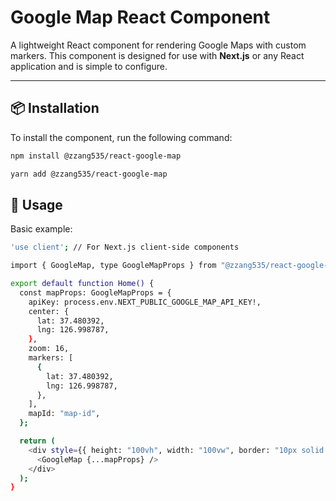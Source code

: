 # Google Map React Component

A lightweight React component for rendering Google Maps with custom markers. This component is designed for use with **Next.js** or any React application and is simple to configure.

---

## 📦 Installation

To install the component, run the following command:

```bash
npm install @zzang535/react-google-map
```

```bash
yarn add @zzang535/react-google-map
```

## 🚀 Usage

Basic example:

```bash
'use client'; // For Next.js client-side components

import { GoogleMap, type GoogleMapProps } from "@zzang535/react-google-map";

export default function Home() {
  const mapProps: GoogleMapProps = {
    apiKey: process.env.NEXT_PUBLIC_GOOGLE_MAP_API_KEY!,
    center: {
      lat: 37.480392,
      lng: 126.998787,
    },
    zoom: 16,
    markers: [
      {
        lat: 37.480392,
        lng: 126.998787,
      },
    ],
    mapId: "map-id",
  };

  return (
    <div style={{ height: "100vh", width: "100vw", border: "10px solid pink" }}>
      <GoogleMap {...mapProps} />
    </div>
  );
}
```
